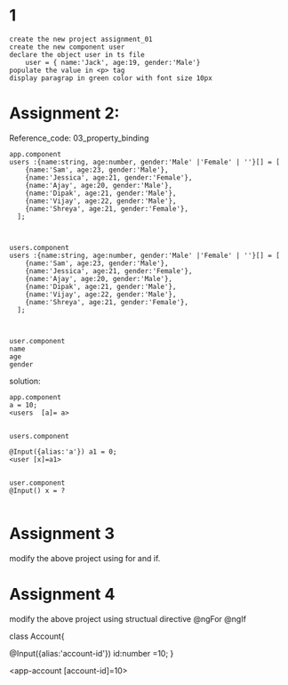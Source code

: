 # 1
```
create the new project assignment_01
create the new component user
declare the object user in ts file
    user = { name:'Jack', age:19, gender:'Male'}
populate the value in <p> tag
display paragrap in green color with font size 10px
```


# Assignment 2:
Reference_code: 03_property_binding
```
app.component
users :{name:string, age:number, gender:'Male' |'Female' | ''}[] = [
    {name:'Sam', age:23, gender:'Male'},
    {name:'Jessica', age:21, gender:'Female'},
    {name:'Ajay', age:20, gender:'Male'},
    {name:'Dipak', age:21, gender:'Male'},
    {name:'Vijay', age:22, gender:'Male'},
    {name:'Shreya', age:21, gender:'Female'},
  ];



users.component 
users :{name:string, age:number, gender:'Male' |'Female' | ''}[] = [
    {name:'Sam', age:23, gender:'Male'},
    {name:'Jessica', age:21, gender:'Female'},
    {name:'Ajay', age:20, gender:'Male'},
    {name:'Dipak', age:21, gender:'Male'},
    {name:'Vijay', age:22, gender:'Male'},
    {name:'Shreya', age:21, gender:'Female'},
  ];



user.component
name
age
gender

```

solution:
```
app.component
a = 10;
<users  [a]= a>


users.component 

@Input({alias:'a'}) a1 = 0;
<user [x]=a1>


user.component
@Input() x = ?


```

# Assignment 3
modify the above project using for and if.

# Assignment 4
modify the above project using structual directive
@ngFor
@ngIf



class Account{

  @Input({alias:'account-id'}) id:number =10;
}


<app-account [account-id]=10>